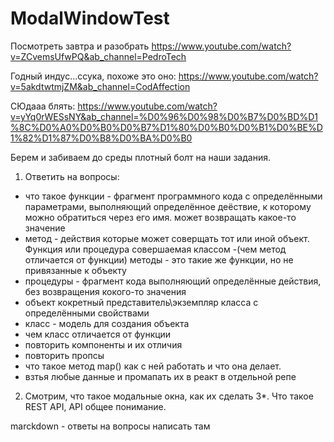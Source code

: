 # ModalWindowTest
 Посмотреть завтра и разобрать
https://www.youtube.com/watch?v=ZCvemsUfwPQ&ab_channel=PedroTech

Годный индус...ссука, похоже это оно: 
https://www.youtube.com/watch?v=5akdtwtmjZM&ab_channel=CodAffection


СЮдааа блять: 
https://www.youtube.com/watch?v=yYq0rWESsNY&ab_channel=%D0%96%D0%98%D0%B7%D0%BD%D1%8C%D0%A0%D0%B0%D0%B7%D1%80%D0%B0%D0%B1%D0%BE%D1%82%D1%87%D0%B8%D0%BA%D0%B0

Берем и забиваем до среды плотный болт на наши задания. 
1. Ответить на вопросы: 
- что такое функции - фрагмент программного кода с определёнными параметрами, выполняющий определённое деёствие, к которому можно обратиться через его имя. может возвращать какое-то значение
- метод - действия которые может соверщать тот или иной объект. Функция или процедура совершаемая классом 
-(чем метод отличается от функции) методы - это такие же функции, но не привязанные к объекту
- процедуры - фрагмент кода выполняющий определённые действия, без возвращения кокого-то значения   
- объект  кокретный представитель\экземпляр класса  с определёнными свойствами
- класс  - модель для создания объекта
- чем класс отличается от функции 
- повторить компоненты и их отличия 
- повторить пропсы 
- что такое метод map() как с ней работать и что она делает. 
- взтья любые данные и промапать их в реакт в отдельной репе

2. Смотрим, что такое модальные окна, как их сделать 
3*. Что такое REST API, API общее понимание. 

marckdown - ответы на вопросы написать там
